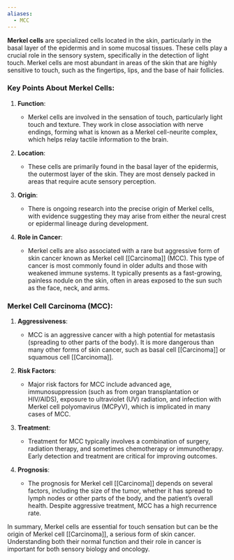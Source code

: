 ```yaml
---
aliases:
  - MCC
---
```

**Merkel cells** are specialized cells located in the skin, particularly in the basal layer of the epidermis and in some mucosal tissues. These cells play a crucial role in the sensory system, specifically in the detection of light touch. Merkel cells are most abundant in areas of the skin that are highly sensitive to touch, such as the fingertips, lips, and the base of hair follicles.

### Key Points About Merkel Cells:

1. **Function**:
   - Merkel cells are involved in the sensation of touch, particularly light touch and texture. They work in close association with nerve endings, forming what is known as a Merkel cell-neurite complex, which helps relay tactile information to the brain.

2. **Location**:
   - These cells are primarily found in the basal layer of the epidermis, the outermost layer of the skin. They are most densely packed in areas that require acute sensory perception.

3. **Origin**:
   - There is ongoing research into the precise origin of Merkel cells, with evidence suggesting they may arise from either the neural crest or epidermal lineage during development.

4. **Role in Cancer**:
   - Merkel cells are also associated with a rare but aggressive form of skin cancer known as Merkel cell [[Carcinoma]] (MCC). This type of cancer is most commonly found in older adults and those with weakened immune systems. It typically presents as a fast-growing, painless nodule on the skin, often in areas exposed to the sun such as the face, neck, and arms.

### Merkel Cell Carcinoma (MCC):

1. **Aggressiveness**:
   - MCC is an aggressive cancer with a high potential for metastasis (spreading to other parts of the body). It is more dangerous than many other forms of skin cancer, such as basal cell [[Carcinoma]] or squamous cell [[Carcinoma]].

2. **Risk Factors**:
   - Major risk factors for MCC include advanced age, immunosuppression (such as from organ transplantation or HIV/AIDS), exposure to ultraviolet (UV) radiation, and infection with Merkel cell polyomavirus (MCPyV), which is implicated in many cases of MCC.

3. **Treatment**:
   - Treatment for MCC typically involves a combination of surgery, radiation therapy, and sometimes chemotherapy or immunotherapy. Early detection and treatment are critical for improving outcomes.

4. **Prognosis**:
   - The prognosis for Merkel cell [[Carcinoma]] depends on several factors, including the size of the tumor, whether it has spread to lymph nodes or other parts of the body, and the patient’s overall health. Despite aggressive treatment, MCC has a high recurrence rate.

In summary, Merkel cells are essential for touch sensation but can be the origin of Merkel cell [[Carcinoma]], a serious form of skin cancer. Understanding both their normal function and their role in cancer is important for both sensory biology and oncology.